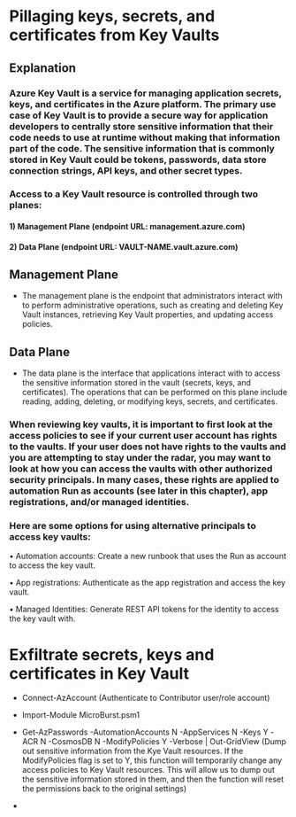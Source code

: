 # Pillaging keys, secrets, and certificates from Key Vaults

## Explanation

### Azure Key Vault is a service for managing application secrets, keys, and certificates in the Azure platform. The primary use case of Key Vault is to provide a secure way for application developers to centrally store sensitive information that their code needs to use at runtime without making that information part of the code. The sensitive information that is commonly stored in Key Vault could be tokens, passwords, data store connection strings, API keys, and other secret types.

### Access to a Key Vault resource is controlled through two planes:

#### 1) Management Plane (endpoint URL: management.azure.com)

#### 2) Data Plane (endpoint URL: VAULT-NAME.vault.azure.com)

## Management Plane

 - The management plane is the endpoint that administrators interact with to perform administrative operations, such as creating and deleting Key Vault instances, retrieving Key Vault properties, and updating access policies.

## Data Plane

 - The data plane is the interface that applications interact with to access the sensitive information stored in the vault (secrets, keys, and certificates). The operations that can be performed on this plane include reading, adding, deleting, or modifying keys, secrets, and certificates.

### When reviewing key vaults, it is important to first look at the access policies to see if your current user account has rights to the vaults. If your user does not have rights to the vaults and you are attempting to stay under the radar, you may want to look at how you can access the vaults with other authorized security principals. In many cases, these rights are applied to automation Run as accounts (see later in this chapter), app registrations, and/or managed identities.

### Here are some options for using alternative principals to access key vaults:

• Automation accounts: Create a new runbook that uses the Run as account to access the key vault.

• App registrations: Authenticate as the app registration and access the key vault.

• Managed Identities: Generate REST API tokens for the identity to access the key vault with.

# Exfiltrate secrets, keys and certificates in Key Vault

 - Connect-AzAccount (Authenticate to Contributor user/role account)

 - Import-Module MicroBurst.psm1

 - Get-AzPasswords -AutomationAccounts N -AppServices N -Keys Y -ACR N -CosmosDB N -ModifyPolicies Y -Verbose | Out-GridView (Dump out sensitive information from the Kye Vault resources. If the ModifyPolicies flag is set to Y, this function will temporarily change any access policies to Key Vault resources. This will allow us to dump out the sensitive information stored in them, and then the function will reset the permissions back to the original settings)

 - 
